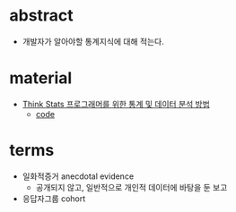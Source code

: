 # abstract

- 개발자가 알아야할 통계지식에 대해 적는다.

# material

- [Think Stats 프로그래머를 위한 통계 및 데이터 분석 방법]()
  - [code](https://github.com/AllenDowney/ThinkStats2)

# terms

- 일화적증거 anecdotal evidence
  - 공개되지 않고, 일반적으로 개인적 데이터에 바탕을 둔 보고
- 응답자그룹 cohort
